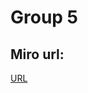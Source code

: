 # Group 5
## Miro url:
[URL](https://miro.com/welcomeonboard/QmVFZmhKdlZxZGQ3cURGVWtGcmdMSkl4WjJLdFEzY0NlelB5UGpOMVJCd1h6bVAySTlXQTgwaGRnUDhWQnE3NXwzNDU4NzY0NTU4NzU4MDY5Njk2fDI=?share_link_id=315807835317)
